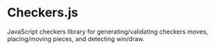 # Checkers.js
JavaScript checkers library for generating/validating checkers moves, placing/moving pieces, and detecting win/draw.
